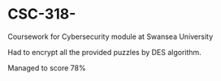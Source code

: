 # CSC-318-
Coursework for Cybersecurity module at Swansea University

Had to encrypt all the provided puzzles by DES algorithm.

Managed to score 78%
